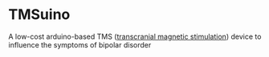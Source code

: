# TMSuino
A low-cost arduino-based TMS ([transcranial magnetic stimulation](https://en.wikipedia.org/wiki/Transcranial_magnetic_stimulation)) device to influence the symptoms of bipolar disorder
